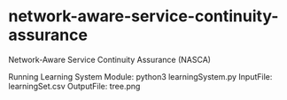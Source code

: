 # network-aware-service-continuity-assurance
Network-Aware Service Continuity Assurance (NASCA)

Running Learning System Module:
python3 learningSystem.py
InputFile: learningSet.csv
OutputFile: tree.png

